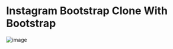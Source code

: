 # Instagram Bootstrap Clone With Bootstrap

![image](https://user-images.githubusercontent.com/85889196/182045871-a45c4091-209b-47e7-aa93-39222c67cf8e.png)
